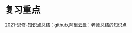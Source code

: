 # 复习重点

2021-思修-知识点总结：[github](https://github.com/SCUBioGuide/SCU-Biology-Guide/blob/main/大一上/思想道德与法制/复习重点/2021-思修-知识点总结.pptx),[阿里云盘](https://www.aliyundrive.com/s/dLUtZ622CuZ)：老师总结的知识点
